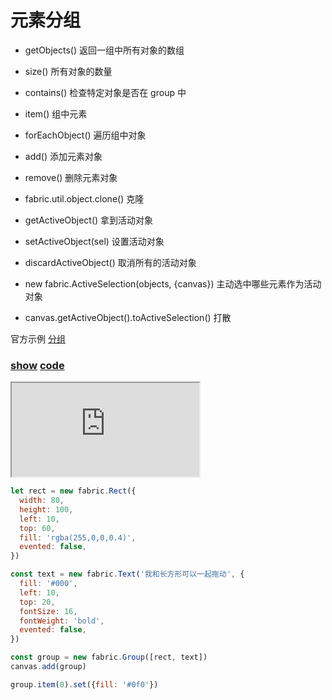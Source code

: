 # 元素分组

- getObjects() 返回一组中所有对象的数组  
- size() 所有对象的数量  
- contains() 检查特定对象是否在 group 中  
- item() 组中元素  
- forEachObject() 遍历组中对象  
- add() 添加元素对象  
- remove() 删除元素对象  
- fabric.util.object.clone() 克隆  
  
- getActiveObject() 拿到活动对象  
- setActiveObject(sel) 设置活动对象  
- discardActiveObject() 取消所有的活动对象  
- new fabric.ActiveSelection(objects, {canvas}) 主动选中哪些元素作为活动对象  
- canvas.getActiveObject().toActiveSelection() 打散  

官方示例 [分组](http://fabricjs.com/manage-selection)


### [**show**](https://zhuanwan.github.io/web/fabric/元素操作/元素分组1)  [**code**](https://github.com/zhuanwan/web/blob/mater/src/pages/fabric/元素操作/元素分组1.jsx)

<iframe class="custom-iframe" src="https://zhuanwan.github.io/web/fabric/元素操作/元素分组1">  
 </iframe>


```js
let rect = new fabric.Rect({
  width: 80,
  height: 100,
  left: 10,
  top: 60,
  fill: 'rgba(255,0,0,0.4)',
  evented: false,
})

const text = new fabric.Text('我和长方形可以一起拖动', {
  fill: '#000',
  left: 10,
  top: 20,
  fontSize: 16,
  fontWeight: 'bold',
  evented: false,
})

const group = new fabric.Group([rect, text])
canvas.add(group)

group.item(0).set({fill: '#0f0'})

```


